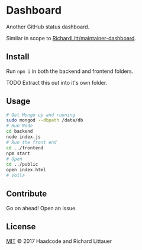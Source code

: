 # Dashboard

Another GitHub status dashboard.

Similar in scope to [RichardLitt/maintainer-dashboard](https://github.com/RichardLitt/maintainer-dashboard). 

## Install

Run `npm i` in both the backend and frontend folders.

TODO Extract this out into it's own folder.

## Usage

```sh
# Get Mongo up and running
sudo mongod --dbpath /data/db
# Run Node
cd backend
node index.js
# Run the front end
cd ../frontend
npm start
# Open
cd ../public
open index.html
# Voila
```

## Contribute

Go on ahead! Open an issue.

## License

[MIT](LICENSE) © 2017 Haadcode and Richard Littauer

